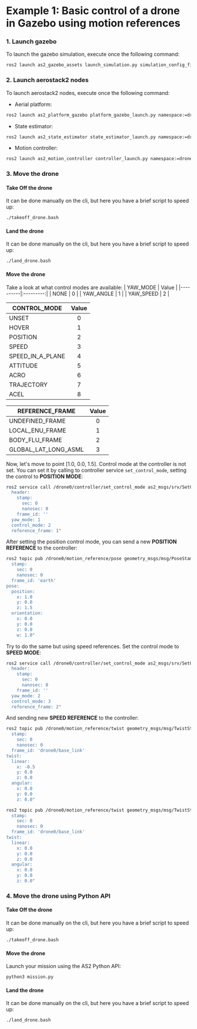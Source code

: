 # Example 1: Basic control of a drone in Gazebo using motion references

### 1. Launch gazebo
To launch the gazebo simulation, execute once the following command:

```bash
ros2 launch as2_gazebo_assets launch_simulation.py simulation_config_file:=world.yaml
```

### 2. Launch aerostack2 nodes
To launch aerostack2 nodes, execute once the following command:

- Aerial platform:
```bash
ros2 launch as2_platform_gazebo platform_gazebo_launch.py namespace:=drone0 platform_config_file:=config.yaml simulation_config_file:=world.yaml
```

- State estimator:
```bash
ros2 launch as2_state_estimator state_estimator_launch.py namespace:=drone0 config_file:=config.yaml
```

- Motion controller:
```bash
ros2 launch as2_motion_controller controller_launch.py namespace:=drone0 config_file:=config.yaml plugin_name:=pid_speed_controller plugin_config_file:=pid_speed_controller.yaml
```

### 3. Move the drone

#### Take Off the drone

It can be done manually on the cli, but here you have a brief script to speed up:
```bash
./takeoff_drone.bash
```

#### Land the drone

It can be done manually on the cli, but here you have a brief script to speed up:
```bash
./land_drone.bash
```

#### Move the drone

Take a look at what control modes are available:
| YAW_MODE |   Value   |
|----------|:---------:|
|   NONE   |     0     |
| YAW_ANGLE |    1     |
| YAW_SPEED |    2     |
    

| CONTROL_MODE |   Value   |
|----------|:---------:|
| UNSET  |  0  |
| HOVER  |  1  |
| POSITION  |  2  |
| SPEED  |  3  |
| SPEED_IN_A_PLANE  |  4  |
| ATTITUDE  |  5  |
| ACRO  |  6  |
| TRAJECTORY  |  7  |
| ACEL  |  8  |


| REFERENCE_FRAME |   Value   |
|----------|:---------:|
|  UNDEFINED_FRAME  |  0  |
|  LOCAL_ENU_FRAME  |  1  |
|  BODY_FLU_FRAME  |  2  |
|  GLOBAL_LAT_LONG_ASML  | 3   |

Now, let's move to point [1.0, 0.0, 1.5]. Control mode at the controller is not set. You can set it by calling to controller service `set_control_mode`, setting the control to **POSITION MODE**:

```bash
ros2 service call /drone0/controller/set_control_mode as2_msgs/srv/SetControlMode "control_mode:
  header:
    stamp:
      sec: 0
      nanosec: 0
    frame_id: ''
  yaw_mode: 1
  control_mode: 2
  reference_frame: 1"
```

After setting the position control mode, you can send a new **POSITION REFERENCE** to the controller:
```bash
ros2 topic pub /drone0/motion_reference/pose geometry_msgs/msg/PoseStamped "header:
  stamp:
    sec: 0
    nanosec: 0
  frame_id: 'earth'
pose:
  position:
    x: 1.0
    y: 0.0
    z: 1.5
  orientation:
    x: 0.0
    y: 0.0
    z: 0.0
    w: 1.0"
```

Try to do the same but using speed references. Set the control mode to **SPEED MODE**:
```bash
ros2 service call /drone0/controller/set_control_mode as2_msgs/srv/SetControlMode "control_mode:
  header:
    stamp:
      sec: 0
      nanosec: 0
    frame_id: ''
  yaw_mode: 2
  control_mode: 3
  reference_frame: 2"
```

And sending new **SPEED REFERENCE** to the controller:
```bash
ros2 topic pub /drone0/motion_reference/twist geometry_msgs/msg/TwistStamped "header:
  stamp:
    sec: 0
    nanosec: 0
  frame_id: 'drone0/base_link'
twist:
  linear:
    x: -0.5
    y: 0.0
    z: 0.0
  angular:
    x: 0.0
    y: 0.0
    z: 0.0" 
```

```bash
ros2 topic pub /drone0/motion_reference/twist geometry_msgs/msg/TwistStamped "header:
  stamp:
    sec: 0
    nanosec: 0
  frame_id: 'drone0/base_link'
twist:
  linear:
    x: 0.0
    y: 0.0
    z: 0.0
  angular:
    x: 0.0
    y: 0.0
    z: 0.0" 
```

### 4. Move the drone using Python API

#### Take Off the drone

It can be done manually on the cli, but here you have a brief script to speed up:
```bash
./takeoff_drone.bash
```

#### Move the drone
Launch your mission using the AS2 Python API:

```bash
python3 mission.py
```

#### Land the drone

It can be done manually on the cli, but here you have a brief script to speed up:
```bash
./land_drone.bash
```

